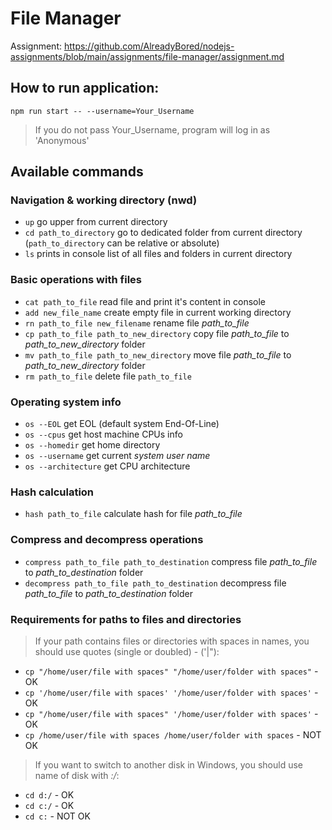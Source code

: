 # File Manager

Assignment: https://github.com/AlreadyBored/nodejs-assignments/blob/main/assignments/file-manager/assignment.md

## How to run application:
`npm run start -- --username=Your_Username`

> If you do not pass Your_Username, program will log in as 'Anonymous' 

## Available commands

### Navigation & working directory (nwd)
- `up` go upper from current directory
- `cd path_to_directory` go to dedicated folder from current directory (`path_to_directory` can be relative or absolute)
- `ls` prints in console list of all files and folders in current directory

### Basic operations with files
- `cat path_to_file` read file and print it's content in console
- `add new_file_name` create empty file in current working directory
- `rn path_to_file new_filename` rename file *path_to_file*
- `cp path_to_file path_to_new_directory` copy file *path_to_file* to *path_to_new_directory* folder
- `mv path_to_file path_to_new_directory` move file *path_to_file* to *path_to_new_directory* folder
- `rm path_to_file` delete file `path_to_file`

### Operating system info
- `os --EOL` get EOL (default system End-Of-Line)
- `os --cpus` get host machine CPUs info
- `os --homedir` get home directory
- `os --username` get current *system user name*
- `os --architecture` get CPU architecture

### Hash calculation
- `hash path_to_file` calculate hash for file *path_to_file*

### Compress and decompress operations
- `compress path_to_file path_to_destination` compress file *path_to_file* to *path_to_destination* folder
- `decompress path_to_file path_to_destination` decompress file *path_to_file* to *path_to_destination* folder

### Requirements for paths to files and directories
> If your path contains files or directories with spaces in names, you should use quotes (single or doubled) - ('|"):

- `cp "/home/user/file with spaces" "/home/user/folder with spaces"` - OK
- `cp '/home/user/file with spaces' '/home/user/folder with spaces'` - OK
- `cp "/home/user/file with spaces" '/home/user/folder with spaces'` - OK
- `cp /home/user/file with spaces /home/user/folder with spaces` - NOT OK

> If you want to switch to another disk in Windows, you should use name of disk with *:/*:

- `cd d:/` - OK
- `cd c:/` - OK
- `cd c:` - NOT OK
